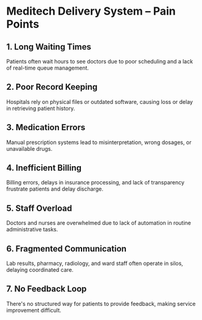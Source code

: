 # Meditech Delivery System – Pain Points

## 1. Long Waiting Times
Patients often wait hours to see doctors due to poor scheduling and a lack of real-time queue management.

## 2. Poor Record Keeping
Hospitals rely on physical files or outdated software, causing loss or delay in retrieving patient history.

## 3. Medication Errors
Manual prescription systems lead to misinterpretation, wrong dosages, or unavailable drugs.

## 4. Inefficient Billing
Billing errors, delays in insurance processing, and lack of transparency frustrate patients and delay discharge.

## 5. Staff Overload
Doctors and nurses are overwhelmed due to lack of automation in routine administrative tasks.

## 6. Fragmented Communication
Lab results, pharmacy, radiology, and ward staff often operate in silos, delaying coordinated care.

## 7. No Feedback Loop
There's no structured way for patients to provide feedback, making service improvement difficult.
